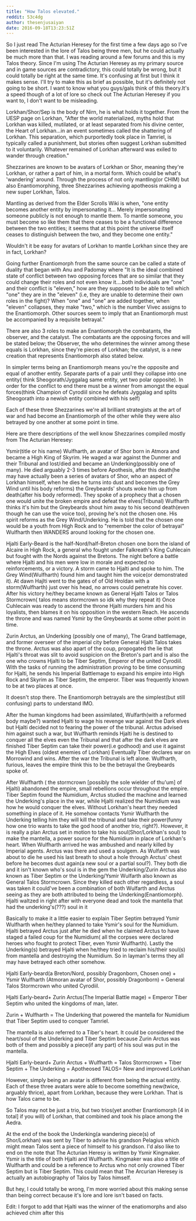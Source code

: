 ```yaml
---
title: "How Talos elevated."
reddit: 53c4dg
author: thesenjusaiyan
date: 2016-09-18T13:23:51Z
---
```


So I just read The Acturian Heresey for the first time  a few days ago so I've been interested in the lore of Talos being three men, but he could actually be much more than that. I was reading around a few forums and this is my Talos theory. Since I'm using The Acturian Heresey as my primary source and in game sources are contradictory, this could totally be wrong, but it could totally be right at the same time. It's confusing at first but I think it makes sense. I'll try to make this as brief as possible, but it's definitely not going to be short. I want to know what you guys/gals think of this theory.It's a speed though of a lot of lore so check out The Acturian Heresey if you want to, I don't want to be misleading.

Lorkhan/Shor/Sep is the body of Nirn, he is what holds it together. From the UESP page on Lorkhan, "After the world materialized, myths hold that Lorkhan was killed, mutilated, or at least separated from his divine center, the Heart of Lorkhan...in an event sometimes called the shattering of Lorkhan. This separation, which purportedly took place in Tamriel,  is typically called a punishment, but stories often suggest Lorkhan submitted to it voluntarily. Whatever remained of Lorkhan afterward was exiled to wander through creation." 

Shezzarines are known to be avatars of Lorkhan or Shor, meaning they're Lorkhan, or rather a part of him, in a mortal form. Which could be what's 'wandering' around. Through the process of  not only mantling(or CHIM) but also Enantiomorphing, three Shezzarines achieving apotheosis making a new super Lorkhan, Talos.

Mantling as derived from the Elder Scrolls Wiki is when, "one entity becomes another entity by impersonating it... Merely impersonating someone publicly is not enough to mantle them. To mantle someone, you must become so like them that there ceases to be a functional difference between the two entities; it seems that at this point the universe itself ceases to distinguish between the two, and they become one entity." 

Wouldn't it be easy for avatars of Lorkhan to mantle Lorkhan since they are in fact,  Lorkhan?

Going further Enantiomorph from the same source can be called a state of duality that began with Anu and Padomay where "It is the ideal combined state of conflict between two opposing forces that are so similar that they could change their roles and not even know it....both individuals are "one" and their conflict is "eleven," how are they supposed to be able to tell which "one" they are in the "eleven" (i.e, they are unable to determine their own roles in the fight)? When "one" and "one" are added together, when "eleven" collapses, they make "two," which is the number Vivec assigns to the Enantiomorph. Other sources seem to imply that an Enantiomorph must be accompanied by a requisite betrayal."

There are also 3 roles to make an Enantiomorph the combatants, the observer, and the catalyst. The combatants are the opposing forces and will be stated below; the Observer, the who determines the winner among these equals is Lorkhan, since they're pieces of Lorkhan; the catalyst, is a new creation that represents Enantiomorph also stated below.

In simpler terms being an Enantiomorph means you're the opposite and equal of another entity. Separate parts of a pair until they collapse into one entity( think Sheogorath/Jyggalag same entity, yet two polar opposite). In order for the conflict to end there must be a winner from amongst the equal forces(think Champion of Cyrodiil since he defeats Jyggalag and splits Sheogorath into a newish entity combined with his self)

Each of these three Shezzarines we're all brilliant strategists at the art of war and had become an Enantiomorph of the other  while they were also betrayed by one another at some point in time.

Here are there descriptions of the well know Shezzarines compiled mostly from The Acturian Heresey:

Ysmir(title or his name) Wulfharth, an avatar of Shor born in Atmora and became a High King of Skyrim. He waged a war against the Dunmer and their Tribunal and lost/died and became an Underking(possibly one of many). He died arguably 2-3 times before Apothesis, after this death(he may have actually been a series of avatars of Shor, who an aspect of Lorkhan himself, when he dies he turns into dust and becomes the Grey Wind until his body reforms) the Greybeards' shouts woke him up from death(after his body reformed). They spoke of a prophecy that a chosen one would unite the broken empire and defeat the elves(Tribunal) Wulfharth thinks it's him but the Greybeards shout him away to his second death(even though he can use the voice too), proving he's not the chosen one. His spirit reforms as the Grey Wind/Underking. He is told that the chosen one would be a youth from High Rock and to "remember the color of betrayal" Wulfharth then WANDERS around looking for the chosen one.  
 
Hjalti Early-Beard is the half-Nord/half-Breton chosen one born the island of Alcaire in High Rock, a general who fought under Falkreath's King Cuhlecain but fought with the Nords against the Bretons. The night before a battle where Hjalti and his men were low in morale and expected no reinforcements, or a victory. A storm came to Hjalti and spoke to him.  The Grey Wind(Wulfharth) found him and taught him the voice(or demonstrated it). At dawn Hajlti went to the gates of of Old Hroldan with a storm(Wulfharth)  just over his head, no arrows could penetrate his cover. After his victory he/they became known as  General Hjalti Talos or Talos Stormcrown( talos means stormcrown so idk why they repeat it) Once Cuhlecain was ready to ascend the throne Hjalti murders him and his loyalists, then blames it on his opposition in the western Reach. He ascends the throne and was named Ysmir by the Greybeards at some other point in time.

Zurin Arctus, an Underking (possibly one of many), The Grand battlemage, and former overseer of the imperial city before General Hjalti Talos takes the throne.  Arctus was also apart of the coup, propogated the lie that Hjalti's throat was slit to avoid suspicion on the Breton's part and is also the one who crowns Hjalti to be Tiber Septim, Emperor of the united Cyrodiil. With the tasks of running the administration proving to be time consuming for  Hjalti, he sends his Imperial Battlemage to expand his empire into High Rock and Skyrim as Tiber Septim, the emperor. Tiber was frequently known to be at two places at once.


It doesn't stop there.  The Enantiomorph betrayals are the simplest(but still confusing) parts to understand IMO.

After the human kingdoms had been assimilated, Wulfarth(with a reformed body maybe?) wanted Hjalti to wage his revenge war against the Dark elves but Hjalti decided not to fearing the power of the tribunal. Arctus advised him against such a war, but Wulfharth reminds Hjalti he is destined to conquer all the elves even the Tribunal and that after the dark elves are finished Tiber Septim can take their power(i.e godhood) and use it against the High Elves (oldest enemies of Lorkhan) Eventually Tiber declares war on Morrowind and wins. After the war the Tribunal is left alone. Wulfharth, furious, leaves the empire think this to be the betrayal the Greybeards spoke of.

After Wulfharth ( the stormcrown [possibly the sole wielder of thu'um] of Hjalti) abandoned the empire, small rebellions occur throughout the empire. Tiber Septim found the Numidium, Arctus studied the machine and learned the Underking's place in the war, while Hjalti realized  the Numidium was how he would conquer the elves. Without Lorkhan's heart they needed something in place of it. He somehow contacts Ysmir Wulfharth the Underking telling  him they will kill the tribunal and take their power(funny how one trio wants to take the god hood of another trio, right?). However, it is really a plan Arctus set in motion to take his soul(Shor/Lorkhan's soul) to make the mantella, a power source for the Numidium in place of Lorkhan's heart. When Wulfharth arrived  he was ambushed and nearly killed by Imperial agents. Arctus was there and used a soulgem. As Wulfarth was about to die he used his last breath to shout a hole through Arctus' chest before he becomes dust again(a new soul or a partial soul?). They both die and it isn't known who's soul is in the gem the Underking/Zurin Arctus also known as Tiber Septim or the Underking/Ysmir Wulfarth also known as General Talos Stormcrown. Since they killed each other regardless, a soul was taken it could've been a combination of both Wulfarth and Arctus seeing as they are both attributed to being the Underking(Enantiomorph). Hjalti waltzed in right after with everyone dead and took the mantella that had the underking's(???) soul in it

Basically to make it a little easier to explain Tiber Septim betrayed Ysmir Wulfharth when he/they planned to take Ysmir's soul for the Numidium. Hjalti betrayed Arctus just after he died when he claimed Arctus to have staged a failed coup for the Numidium( all the corpses were declared heroes who fought to protect Tiber, even Ysmir Wulfharth). Lastly the Underking(s) betrayed Hjalti when he/they tried to reclaim his/their soul(s) from mantella and destroying the Numidium.  So in layman's terms  they all may have betrayed each other somehow.



Hjalti Early-beard(a Breton/Nord, possibly Dragonborn, Chosen one)  + Ysmir Wulfharth (Atmoran avatar of Shor, possibly Dragonborn) =  General Talos Stormcrown who united Cyrodiil.


Hjalti Early-beard+ Zurin Arctus(The Imperial Battle mage) = Emperor Tiber Septim who united the kingdoms of man, later.


Zurin + Wulfharth = The Underking that powered the mantella for Numidium that Tiber Septim used to conquer Tamriel.

The mantella is also referred to a Tiber's heart. It could be considered the heart/soul of the Underking and Tiber Septim because Zurin Arctus was both of them and possibly a piece(if any part) of his soul  was put in the mantella.


Hjalti Early-beard+ Zurin Arctus + Wulfharth 
= Talos Stormcrown + Tiber Septim + The Underking = Apotheosed TALOS=  New and improved Lorkhan

However,  simply being an avatar is different from being the actual entity. Each of these three  avatars were able to become something new(twice, arguably thrice), apart from Lorkhan, because they were Lorkhan. That is how Talos came to be.

So Talos may not be just a trio, but two trios(yet another Enantiomorph [4 in total] if you will) of Lorkhan, that combined and took his place among the Aedra. 

At the end of the book the Underking(a wandering piece(s) of Shor/Lorkhan) was sent by Tiber to advise his grandson Pelagius which might mean  Talos sent a piece of himself to his grandson. I'd also like to end on the note that The Acturian Heresy is written by Ysmir Kingmaker. Ysmir is the title of both Hjalti and Wulfharth. Kingmaker was also a title of Wulfharth and could be a reference to Arctus who not only crowned Tiber Septim but is Tiber Septim. This could mean that The Arcurian Heresey is actually an autobiography of Talos by Talos himself.

But hey, I could totally be wrong, I'm more worried about this making sense than being correct because it's lore and lore isn't based on facts.


Edit: I forgot to add that Hjalti was the winner of the enatiomorphs and also achieved chim after this

